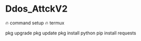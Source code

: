# Ddos_AttckV2

🔥 command setup 🔥
    termux

pkg upgrade
pkg update
pkg install python
pip install requests
